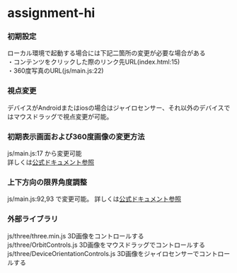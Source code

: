 # assignment-hi

<h3>
  初期設定
</h3>
ローカル環境で起動する場合には下記二箇所の変更が必要な場合がある
<br>
・コンテンツをクリックした際のリンク先URL(index.html:15)
<br>
・360度写真のURL(js/main.js:22)
<br>
<h3>
  視点変更
</h3>
デバイスがAndroidまたはiosの場合はジャイロセンサー、それ以外のデバイスではマウスドラッグで視点変更が可能。
<h3>
  初期表示画面および360度画像の変更方法
</h3>
js/main.js:17 から変更可能
<br>
詳しくは<a href="https://threejs.org/docs/#api/en/geometries/SphereGeometry" target="_blank">公式ドキュメント参照</a>
<h3>
  上下方向の限界角度調整
</h3>
js/main.js:92,93 で変更可能。
詳しくは<a href="https://threejs.org/docs/index.html#examples/controls/OrbitControls.minPolarAngle" target="_blank">公式ドキュメント参照</a>
<h3>
  外部ライブラリ
</h3>
js/three/three.min.js 3D画像をコントロールする
<br>
js/three/OrbitControls.js 3D画像をマウスドラッグでコントロールする
<br>
js/three/DeviceOrientationControls.js 3D画像をジャイロセンサーでコントロールする
